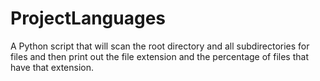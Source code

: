 # ProjectLanguages
A Python script that will scan the root directory and all subdirectories for files and then print out the file extension and the percentage of files that have that extension.
